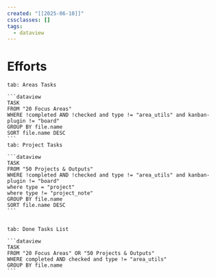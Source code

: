 ```yaml
---
created: "[[2025-06-10]]"
cssclasses: []
tags:
  - dataview
---
```

# Efforts
````tabs
tab: Areas Tasks

```dataview
TASK
FROM "20 Focus Areas" 
WHERE !completed AND !checked and type != "area_utils" and kanban-plugin != "board"
GROUP BY file.name 
SORT file.name DESC
```
tab: Project Tasks

```dataview
TASK
FROM "50 Projects & Outputs" 
WHERE !completed AND !checked and type != "area_utils" and kanban-plugin != "board"
where type = "project"
where type != "project_note"
GROUP BY file.name 
SORT file.name DESC
```


tab: Done Tasks List

```dataview
TASK
FROM "20 Focus Areas" OR "50 Projects & Outputs"
WHERE completed AND checked and type != "area_utils"
GROUP BY file.name
```

````




